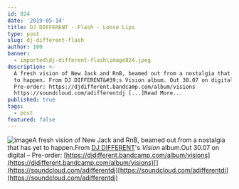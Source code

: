 ```yaml
---
id: 824
date: '2019-05-14'
title: DJ DIFFERENT - Flash - Loose Lips
type: post
slug: dj-different-flash
author: 100
banner:
  - imported\dj-different-flash\image824.jpeg
description: >-
  A fresh vision of New Jack and RnB, beamed out from a nostalgia that has yet
  to happen. From DJ DIFFERENT&#39;s Vision album. Out 30.07 on digital &#8211;
  Pre-order: https://djdifferent.bandcamp.com/album/visions
  https://soundcloud.com/adifferentdj [...]Read More...
published: true
tags:
  - post
featured: false
---
```

![image](../imported\dj-different-flash\image824.jpeg)A fresh vision of New Jack and RnB, beamed out from a nostalgia that has yet to happen.From [DJ DIFFERENT](https://www.residentadvisor.net/dj/djdifferent)'s _Vision_ album.Out 30.07 on digital – Pre-order: [](https://djdifferent.bandcamp.com/album/visions)[https://djdifferent.bandcamp.com/album/visions](https://djdifferent.bandcamp.com/album/visions)[](https://soundcloud.com/adifferentdj)[https://soundcloud.com/adifferentdj](https://soundcloud.com/adifferentdj)